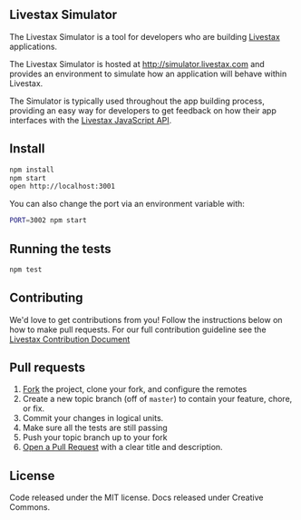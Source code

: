 ## Livestax Simulator

The Livestax Simulator is a tool for developers who are building
[Livestax] applications.

The Livestax Simulator is hosted at http://simulator.livestax.com and
provides an environment to simulate how an application  will behave
within Livestax.

The Simulator is typically used throughout the app building process,
providing an easy way for developers to get feedback on how their app
interfaces with the
[Livestax JavaScript API].

## Install

```bash
npm install
npm start
open http://localhost:3001
```

You can also change the port via an environment variable with:

```bash
PORT=3002 npm start
```

## Running the tests

```bash
npm test
```

## Contributing

We'd love to get contributions from you!
Follow the instructions below on how to make pull requests.
For our full contribution guideline see the
[Livestax Contribution Document]

## Pull requests

1. [Fork] the project, clone your fork, and configure the remotes
2. Create a new topic branch (off of `master`) to contain your feature,
   chore, or fix.
3. Commit your changes in logical units.
4. Make sure all the tests are still passing
5. Push your topic branch up to your fork
6. [Open a Pull Request] with a clear title and description.

## License

Code released under the MIT license. Docs released under Creative
Commons.

[Livestax]: http://livestax.com
[Livestax JavaScript API]: https://github.com/livestax/livestax-js-api
[Livestax Contribution Document]: https://github.com/livestax/app-github/blob/master/CONTRIBUTING.md
[Fork]: http://help.github.com/fork-a-repo/
[Open a Pull Request]: https://help.github.com/articles/using-pull-requests/

